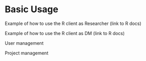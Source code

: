 # Basic Usage
Example of how to use the R client as Researcher (link to R docs)

Example of how to use the R client as DM (link to R docs)

User management

Project management 